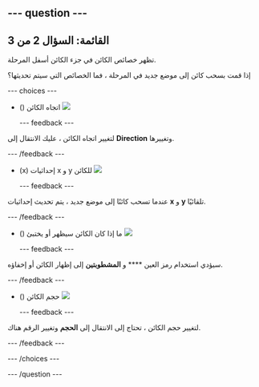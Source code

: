 --- question ---
---
القائمة: السؤال 2 من 3
---

تظهر خصائص الكائن في جزء الكائن أسفل المرحلة.

إذا قمت بسحب كائن إلى موضع جديد في المرحلة ، فما الخصائص التي سيتم تحديثها؟

--- choices ---

- () اتجاه الكائن ![](images/direction.png)

  --- feedback ---

لتغيير اتجاه الكائن ، عليك الانتقال إلى **Direction** وتغييرها.

  --- /feedback ---

- (x) إحداثيات x و y للكائن ![](images/coordinates.png)

  --- feedback ---

عندما تسحب كائنًا إلى موضع جديد ، يتم تحديث إحداثيات **x** و **y** تلقائيًا.

  --- /feedback ---

- () ما إذا كان الكائن سيظهر أو يختبئ ![](images/visibility.png)

  --- feedback ---

سيؤدي استخدام رمز العين **** و **المشطوبتين** إلى إظهار الكائن أو إخفاؤه.

  --- /feedback ---

- () حجم الكائن ![](images/size.png)

  --- feedback ---

لتغيير حجم الكائن ، تحتاج إلى الانتقال إلى **الحجم** وتغيير الرقم هناك.

  --- /feedback ---

--- /choices ---

--- /question ---
